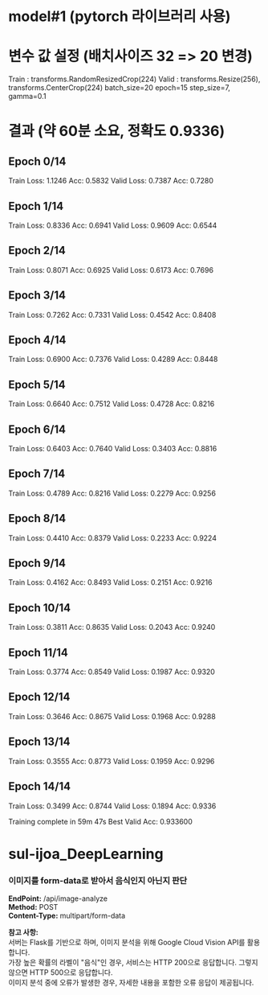 # model#1 (pytorch 라이브러리 사용)

# 변수 값 설정 (배치사이즈 32 => 20 변경)
Train : transforms.RandomResizedCrop(224)
Valid : transforms.Resize(256),
        transforms.CenterCrop(224)
batch_size=20
epoch=15
step_size=7, gamma=0.1

# 결과 (약 60분 소요, 정확도 0.9336)
Epoch 0/14
----------
Train Loss: 1.1246 Acc: 0.5832
Valid Loss: 0.7387 Acc: 0.7280

Epoch 1/14
----------
Train Loss: 0.8336 Acc: 0.6941
Valid Loss: 0.9609 Acc: 0.6544

Epoch 2/14
----------
Train Loss: 0.8071 Acc: 0.6925
Valid Loss: 0.6173 Acc: 0.7696

Epoch 3/14
----------
Train Loss: 0.7262 Acc: 0.7331
Valid Loss: 0.4542 Acc: 0.8408

Epoch 4/14
----------
Train Loss: 0.6900 Acc: 0.7376
Valid Loss: 0.4289 Acc: 0.8448

Epoch 5/14
----------
Train Loss: 0.6640 Acc: 0.7512
Valid Loss: 0.4728 Acc: 0.8216

Epoch 6/14
----------
Train Loss: 0.6403 Acc: 0.7640
Valid Loss: 0.3403 Acc: 0.8816

Epoch 7/14
----------
Train Loss: 0.4789 Acc: 0.8216
Valid Loss: 0.2279 Acc: 0.9256

Epoch 8/14
----------
Train Loss: 0.4410 Acc: 0.8379
Valid Loss: 0.2233 Acc: 0.9224

Epoch 9/14
----------
Train Loss: 0.4162 Acc: 0.8493
Valid Loss: 0.2151 Acc: 0.9216

Epoch 10/14
----------
Train Loss: 0.3811 Acc: 0.8635
Valid Loss: 0.2043 Acc: 0.9240

Epoch 11/14
----------
Train Loss: 0.3774 Acc: 0.8549
Valid Loss: 0.1987 Acc: 0.9320

Epoch 12/14
----------
Train Loss: 0.3646 Acc: 0.8675
Valid Loss: 0.1968 Acc: 0.9288

Epoch 13/14
----------
Train Loss: 0.3555 Acc: 0.8773
Valid Loss: 0.1959 Acc: 0.9296

Epoch 14/14
----------
Train Loss: 0.3499 Acc: 0.8744
Valid Loss: 0.1894 Acc: 0.9336

Training complete in 59m 47s
Best Valid Acc: 0.933600


# sul-ijoa_DeepLearning

### 이미지를 form-data로 받아서 음식인지 아닌지 판단
**EndPoint:** /api/image-analyze  
**Method:** POST  
**Content-Type:** multipart/form-data  

**참고 사항:**  
서버는 Flask를 기반으로 하며, 이미지 분석을 위해 Google Cloud Vision API를 활용합니다.  
가장 높은 확률의 라벨이 "음식"인 경우, 서비스는 HTTP 200으로 응답합니다. 그렇지 않으면 HTTP 500으로 응답합니다.  
이미지 분석 중에 오류가 발생한 경우, 자세한 내용을 포함한 오류 응답이 제공됩니다.
